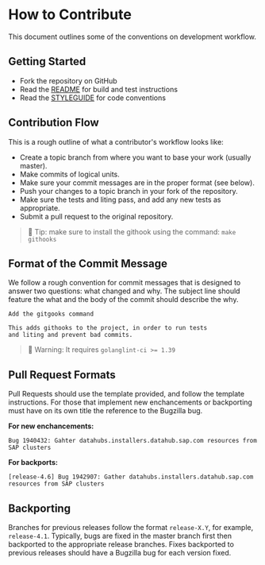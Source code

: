 # How to Contribute

This document outlines some of the conventions on development workflow.

## Getting Started

- Fork the repository on GitHub
- Read the [README](README.md) for build and test instructions
- Read the [STYLEGUIDE](STYLEGUIDE.md) for code conventions

## Contribution Flow

This is a rough outline of what a contributor's workflow looks like:

- Create a topic branch from where you want to base your work (usually master).
- Make commits of logical units.
- Make sure your commit messages are in the proper format (see below).
- Push your changes to a topic branch in your fork of the repository.
- Make sure the tests and liting pass, and add any new tests as appropriate.
- Submit a pull request to the original repository.

> 🎯 Tip: make sure to install the githook using the command: `make githooks`

## Format of the Commit Message

We follow a rough convention for commit messages that is designed to answer two
questions: what changed and why. The subject line should feature the what and
the body of the commit should describe the why.

```
Add the gitgooks command

This adds githooks to the project, in order to run tests
and liting and prevent bad commits.
```

> 🚨 Warning: It requires  `golanglint-ci >= 1.39`

## Pull Request Formats

Pull Requests should use the template provided, and
follow the template instructions. For those that implement new
enchancements or backporting must have on its own title the reference
to the Bugzilla bug.


**For new enchancements:**

```
Bug 1940432: Gahter datahubs.installers.datahub.sap.com resources from SAP clusters
```

**For backports:**

```
[release-4.6] Bug 1942907: Gather datahubs.installers.datahub.sap.com resources from SAP clusters
```

## Backporting

Branches for previous releases follow the format `release-X.Y`, for example,
`release-4.1`. Typically, bugs are fixed in the master branch first then
backported to the appropriate release branches. Fixes backported to previous
releases should have a Bugzilla bug for each version fixed.
